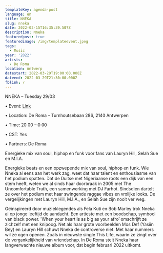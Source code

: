 ```yaml
---
templateKey: agenda-post
language: en
title: NNEKA
slug: nneka
date: 2022-02-15T16:35:39.507Z
description: Nneka
featuredpost: true
featuredimage: /img/templateevent.jpeg
tags:
  - Music
year: '2022'
artists:
  - De Roma
location: Antwerp
datestart: 2022-03-29T19:00:00.000Z
dateend: 2022-03-29T21:30:00.000Z
fblink: /
---
```

NNEKA – Tuesday 29/03

•	 Event: [Link](https://www.deroma.be/nl/agenda/nneka/11269/)

•	Location: De Roma – Turnhoutsebaan 286, 2140 Antwerpen

•	Time: 20:00 – 0:00

•	CST: Yes

•	Partners: De Roma

Energieke mix van soul, hiphop en funk voor fans van Lauryn Hill, Selah Sue en M.I.A.

Energieke beats en een opzwepende mix van soul, hiphop en funk. Wie Nneka al eens aan het werk zag, weet dat haar talent en enthousiasme van het podium spatten. Dat de Duitse met Nigeriaanse roots een dijk van een stem heeft, weten we al sinds haar doorbraak in 2005 met The Uncomfortable Truth, een samenwerking met DJ Farhot. Sindsdien dartelt ze over het podium met haar swingende raggae vibes en vrolijke looks. De vergelijkingen met Lauryn Hill, M.I.A., en Selah Sue zijn nooit ver weg.

Geïnspireerd door muzieklegendes als Fela Kuti en Bob Marley trok Nneka al op jonge leeftijd de aandacht. Een artieste met een boodschap, symbool van black power. 'When your heart is as big as your afro’ omschrijft ze zichzelf met een knipoog. Net als haar grote voorbeelden Mos Def (Yasiin Bey) en Lauryn Hill schuwt Nneka de controverse niet. Met haar nummers wil ze ogen openen. Zoals in nieuwste single This Life, waarin ze zingt over de vergankelijkheid van vriendschap. In De Roma stelt Nneka haar langverwachte nieuwe album voor, dat begin februari 2022 uitkomt.
